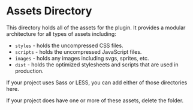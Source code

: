 # Assets Directory

This directory holds all of the assets for the plugin.  It provides a modular architecture for all types of assets including:

- `styles` - holds the uncompressed CSS files.
- `scripts` - holds the uncompressed JavaScript files.
- `images` - holds any images including svgs, sprites, etc. 
- `dist` - holds the optimized stylesheets and scripts that are used in production.

If your project uses Sass or LESS, you can add either of those directories here.

If your project does have one or more of these assets, delete the folder.
    